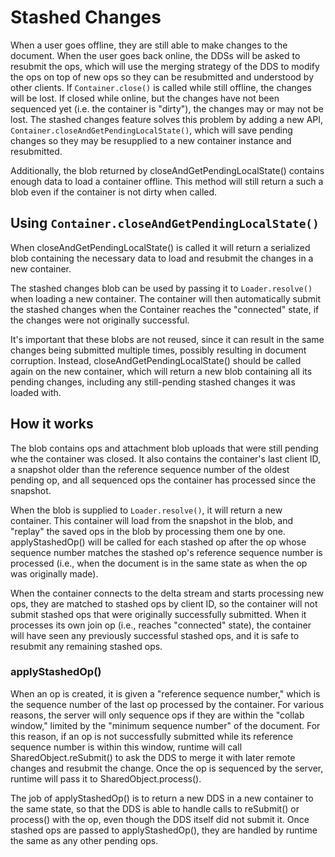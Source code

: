# Stashed Changes
When a user goes offline, they are still able to make changes to the document. When the user goes back online, the DDSs will be asked to resubmit the ops, which will use the merging strategy of the DDS to modify the ops on top of new ops so they can be resubmitted and understood by other clients. If `Container.close()` is called while still offline, the changes will be lost. If closed while online, but the changes have not been sequenced yet (i.e. the container is "dirty"), the changes may or may not be lost.
The stashed changes feature solves this problem by adding a new API, `Container.closeAndGetPendingLocalState()`, which will save pending changes so they may be resupplied to a new container instance and resubmitted.

Additionally, the blob returned by closeAndGetPendingLocalState() contains enough data to load a container offline. This method will still return a such a blob even if the container is not dirty when called.

## Using `Container.closeAndGetPendingLocalState()`
When closeAndGetPendingLocalState() is called it will return a serialized blob containing the necessary data to load and resubmit the changes in a new container.

The stashed changes blob can be used by passing it to `Loader.resolve()` when loading a new container. The container will then automatically submit the stashed changes when the Container reaches the "connected" state, if the changes were not originally successful.

It's important that these blobs are not reused, since it can result in the same changes being submitted multiple times, possibly resulting in document corruption. Instead, closeAndGetPendingLocalState() should be called again on the new container, which will return a new blob containing all its pending changes, including any still-pending stashed changes it was loaded with.

## How it works
The blob contains ops and attachment blob uploads that were still pending whe the container was closed. It also contains the container's last client ID, a snapshot older than the reference sequence number of the oldest pending op, and all sequenced ops the container has processed since the snapshot.

When the blob is supplied to `Loader.resolve()`, it will return a new container. This container will load from the snapshot in the blob, and "replay" the saved ops in the blob by processing them one by one.
applyStashedOp() will be called for each stashed op after the op whose sequence number matches the stashed op's reference sequence number is processed (i.e., when the document is in the same state as when the op was originally made).

When the container connects to the delta stream and starts processing new ops, they are matched to stashed ops by client ID, so the container will not submit stashed ops that were originally successfully submitted.
When it processes its own join op (i.e., reaches "connected" state), the container will have seen any previously successful stashed ops, and it is safe to resubmit any remaining stashed ops.

### applyStashedOp()
When an op is created, it is given a "reference sequence number," which is the sequence number of the last op processed by the container.
For various reasons, the server will only sequence ops if they are within the "collab window," limited by the "minimum sequence number" of the document. For this reason, if an op is not successfully submitted while its reference sequence number is within this window, runtime will call SharedObject.reSubmit() to ask the DDS to merge it with later remote changes and resubmit the change. Once the op is sequenced by the server, runtime will pass it to SharedObject.process().

The job of applyStashedOp() is to return a new DDS in a new container to the same state, so that the DDS is able to handle calls to reSubmit() or process() with the op, even though the DDS itself did not submit it. Once stashed ops are passed to applyStashedOp(), they are handled by runtime the same as any other pending ops.

